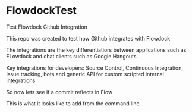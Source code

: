 FlowdockTest
============

Test Flowdock Github Integration 

This repo was created to test how  Github integrates with Flowdock

The integrations are the key differentiatiors between applications such as FLowdock and  chat clients such as Google Hangouts

Key integrations for developers: Source Control, Continuous Integration, Issue tracking, bots and generic API for custom scripted internal integrations


So now lets see if a commit reflects in Flow

This is what it looks like to add from the command line
